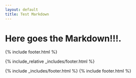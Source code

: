 ```yaml
---
layout: default
title: Test Markdown
---
```


# Here goes the Markdown!!!.

{% include footer.html %}

{% include_relative _includes/footer.html %}

{% include _includes/footer.html %}
{% include footer.html %}